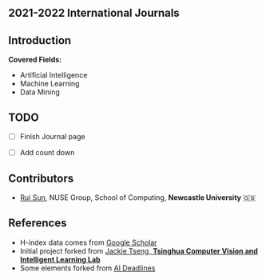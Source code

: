 ## 2021-2022 International Journals 

## Introduction

**Covered Fields:**

- Artificial Intelligence
- Machine Learning
- Data Mining



## TODO

- [ ] Finish Journal page
- [ ] Add count down



## Contributors

- [Rui Sun](https://rui-sun.com/), NUSE Group, School of Computing, **Newcastle University** 🇬🇧















## References

- H-index data comes from [Google Scholar](https://scholar.google.com/citations?view_op=top_venues&hl=en)
- Initial project forked from [Jackie Tseng, **Tsinghua Computer Vision and Intelligent Learning Lab**](https://github.com/JackieTseng/conference_call_for_paper)
- Some elements forked from [AI Deadlines](https://github.com/abhshkdz/ai-deadlines)

